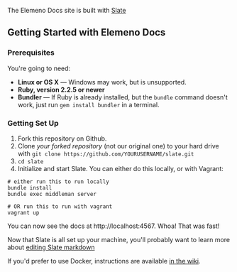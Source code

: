 The Elemeno Docs site is built with [Slate](https://lord.github.io/slate/)

Getting Started with Elemeno Docs
------------------------------

### Prerequisites

You're going to need:

 - **Linux or OS X** — Windows may work, but is unsupported.
 - **Ruby, version 2.2.5 or newer**
 - **Bundler** — If Ruby is already installed, but the `bundle` command doesn't work, just run `gem install bundler` in a terminal.

### Getting Set Up

1. Fork this repository on Github.
2. Clone *your forked repository* (not our original one) to your hard drive with `git clone https://github.com/YOURUSERNAME/slate.git`
3. `cd slate`
4. Initialize and start Slate. You can either do this locally, or with Vagrant:

```shell
# either run this to run locally
bundle install
bundle exec middleman server

# OR run this to run with vagrant
vagrant up
```

You can now see the docs at http://localhost:4567. Whoa! That was fast!


Now that Slate is all set up your machine, you'll probably want to learn more about [editing Slate markdown](https://github.com/tripit/slate/wiki/Markdown-Syntax)

If you'd prefer to use Docker, instructions are available [in the wiki](https://github.com/tripit/slate/wiki/Docker).
